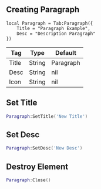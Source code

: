 ## Creating Paragraph
```luau
local Paragraph = Tab:Paragraph({
    Title = "Paragraph Example",
    Desc = "Description Paragraph"
})
```

| Tag         | Type        | Default    |
| ----------- | ----------- |------------|
| Title       | String      | Paragraph  |
| Desc        | String      | nil        |
| Icon        | String      | nil        |

## Set Title
```lua
Paragraph:SetTitle('New Title')
```
## Set Desc
```lua
Paragraph:SetDesc('New Desc')
```
## Destroy Element
```lua
Paragraph:Close()
```

